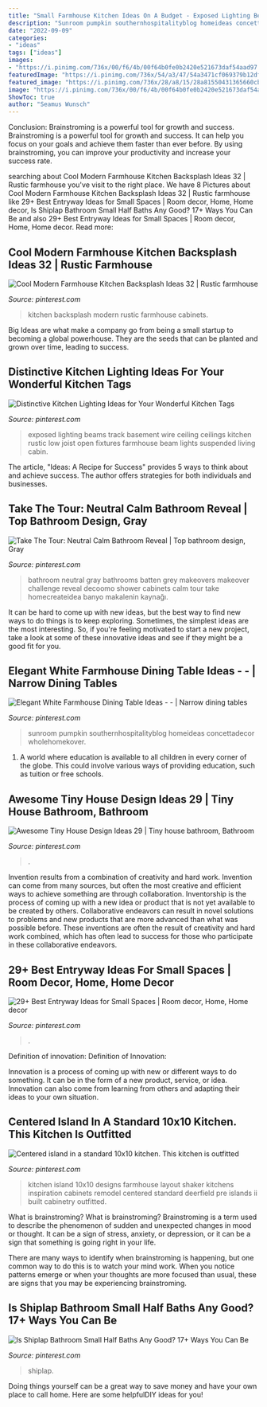 ```yaml
---
title: "Small Farmhouse Kitchen Ideas On A Budget - Exposed Lighting Beams Track Basement Wire Ceiling Ceilings Kitchen Rustic Low Joist Open Fixtures Farmhouse Beam Lights Suspended Living Cabin"
description: "Sunroom pumpkin southernhospitalityblog homeideas concettadecor wholehomekover"
date: "2022-09-09"
categories:
- "ideas"
tags: ["ideas"]
images:
- "https://i.pinimg.com/736x/00/f6/4b/00f64b0fe0b2420e521673daf54aad97.jpg"
featuredImage: "https://i.pinimg.com/736x/54/a3/47/54a3471cf069379b12dfa919ad14d53d.jpg"
featured_image: "https://i.pinimg.com/736x/28/a8/15/28a81550431365660cb7d419822c75ec--exposed-beam-ceilings-exposed-beams.jpg"
image: "https://i.pinimg.com/736x/00/f6/4b/00f64b0fe0b2420e521673daf54aad97.jpg"
ShowToc: true
author: "Seamus Wunsch"
---
```



Conclusion: Brainstroming is a powerful tool for growth and success.
Brainstroming is a powerful tool for growth and success. It can help you focus on your goals and achieve them faster than ever before. By using brainstroming, you can improve your productivity and increase your success rate.

	

		
searching about Cool Modern Farmhouse Kitchen Backsplash Ideas 32 | Rustic farmhouse you've visit to the right place. We have 8 Pictures about Cool Modern Farmhouse Kitchen Backsplash Ideas 32 | Rustic farmhouse like 29+ Best Entryway Ideas for Small Spaces | Room decor, Home, Home decor, Is Shiplap Bathroom Small Half Baths Any Good? 17+ Ways You Can Be and also 29+ Best Entryway Ideas for Small Spaces | Room decor, Home, Home decor. Read more:
		
    
## Cool Modern Farmhouse Kitchen Backsplash Ideas 32 | Rustic Farmhouse

<img loading=lazy src="https://i.pinimg.com/736x/00/f6/4b/00f64b0fe0b2420e521673daf54aad97.jpg" onerror="this.onerror=null;this.src='https://tse1.mm.bing.net/th?id=OIP.1IrLJgRsvQL-kkjhbYXluwHaLF&amp;pid=15.1';" alt="Cool Modern Farmhouse Kitchen Backsplash Ideas 32 | Rustic farmhouse">

_Source: pinterest.com_

>kitchen backsplash modern rustic farmhouse cabinets. 

	

Big Ideas are what make a company go from being a small startup to becoming a global powerhouse. They are the seeds that can be planted and grown over time, leading to success.

    
## Distinctive Kitchen Lighting Ideas For Your Wonderful Kitchen Tags

<img loading=lazy src="https://i.pinimg.com/736x/28/a8/15/28a81550431365660cb7d419822c75ec--exposed-beam-ceilings-exposed-beams.jpg" onerror="this.onerror=null;this.src='https://tse4.mm.bing.net/th?id=OIP.irI-3cnHY_KjOu89PiqW-gHaLD&amp;pid=15.1';" alt="Distinctive Kitchen Lighting Ideas for Your Wonderful Kitchen Tags">

_Source: pinterest.com_

>exposed lighting beams track basement wire ceiling ceilings kitchen rustic low joist open fixtures farmhouse beam lights suspended living cabin. 

	

The article, "Ideas: A Recipe for Success" provides 5 ways to think about and achieve success. The author offers strategies for both individuals and businesses.

    
## Take The Tour: Neutral Calm Bathroom Reveal | Top Bathroom Design, Gray

<img loading=lazy src="https://i.pinimg.com/736x/78/40/46/784046091dfbd029f990bc88bbdc283b--neutral-bathroom-gray-bathrooms.jpg" onerror="this.onerror=null;this.src='https://tse1.mm.bing.net/th?id=OIP.QGtGYzN5Al_698jedRGvJgHaJ3&amp;pid=15.1';" alt="Take The Tour: Neutral Calm Bathroom Reveal | Top bathroom design, Gray">

_Source: pinterest.com_

>bathroom neutral gray bathrooms batten grey makeovers makeover challenge reveal decoomo shower cabinets calm tour take homecreateidea banyo makalenin kaynağı. 

	

It can be hard to come up with new ideas, but the best way to find new ways to do things is to keep exploring. Sometimes, the simplest ideas are the most interesting. So, if you're feeling motivated to start a new project, take a look at some of these innovative ideas and see if they might be a good fit for you.

    
## Elegant White Farmhouse Dining Table Ideas - - | Narrow Dining Tables

<img loading=lazy src="https://i.pinimg.com/736x/f7/49/b8/f749b838aa330c2dffba251bb80cecb4.jpg" onerror="this.onerror=null;this.src='https://tse2.mm.bing.net/th?id=OIP.SCwMOtUMuYqF6uYK1qOrpAHaJ3&amp;pid=15.1';" alt="Elegant White Farmhouse Dining Table Ideas - - | Narrow dining tables">

_Source: pinterest.com_

>sunroom pumpkin southernhospitalityblog homeideas concettadecor wholehomekover. 

	

1. A world where education is available to all children in every corner of the globe. This could involve various ways of providing education, such as tuition or free schools. 

    
## Awesome Tiny House Design Ideas 29 | Tiny House Bathroom, Bathroom

<img loading=lazy src="https://i.pinimg.com/736x/04/55/63/045563a35e257e4754e6a9d38f0ec778.jpg" onerror="this.onerror=null;this.src='https://tse1.mm.bing.net/th?id=OIP.25VT1zcqJDysfAtMm2sw_wHaM5&amp;pid=15.1';" alt="Awesome Tiny House Design Ideas 29 | Tiny house bathroom, Bathroom">

_Source: pinterest.com_

>. 

	

Invention results from a combination of creativity and hard work.
Invention can come from many sources, but often the most creative and efficient ways to achieve something are through collaboration. Inventorship is the process of coming up with a new idea or product that is not yet available to be created by others. Collaborative endeavors can result in novel solutions to problems and new products that are more advanced than what was possible before. These inventions are often the result of creativity and hard work combined, which has often lead to success for those who participate in these collaborative endeavors.

    
## 29+ Best Entryway Ideas For Small Spaces | Room Decor, Home, Home Decor

<img loading=lazy src="https://i.pinimg.com/736x/54/a3/47/54a3471cf069379b12dfa919ad14d53d.jpg" onerror="this.onerror=null;this.src='https://tse3.mm.bing.net/th?id=OIP.CGPbGI0g3pEgetNz3Sk87wHaLG&amp;pid=15.1';" alt="29+ Best Entryway Ideas for Small Spaces | Room decor, Home, Home decor">

_Source: pinterest.com_

>. 

	

Definition of innovation:
Definition of Innovation: 

Innovation is a process of coming up with new or different ways to do something. It can be in the form of a new product, service, or idea. Innovation can also come from learning from others and adapting their ideas to your own situation.

    
## Centered Island In A Standard 10x10 Kitchen. This Kitchen Is Outfitted

<img loading=lazy src="https://i.pinimg.com/736x/32/d9/c4/32d9c4510f35c0d90a03db5711945163---x--kitchen-with-island-kitchen-islands.jpg" onerror="this.onerror=null;this.src='https://tse4.mm.bing.net/th?id=OIP.eAn6WO3EYBUtrcUZ0wE9dQHaJ4&amp;pid=15.1';" alt="Centered island in a standard 10x10 kitchen. This kitchen is outfitted">

_Source: pinterest.com_

>kitchen island 10x10 designs farmhouse layout shaker kitchens inspiration cabinets remodel centered standard deerfield pre islands ii built cabinetry outfitted. 

	

What is brainstroming?
What is brainstroming?
 Brainstroming is a term used to describe the phenomenon of sudden and unexpected changes in mood or thought. It can be a sign of stress, anxiety, or depression, or it can be a sign that something is going right in your life.

There are many ways to identify when brainstroming is happening, but one common way to do this is to watch your mind work. When you notice patterns emerge or when your thoughts are more focused than usual, these are signs that you may be experiencing brainstroming.

    
## Is Shiplap Bathroom Small Half Baths Any Good? 17+ Ways You Can Be

<img loading=lazy src="https://i.pinimg.com/736x/1f/0d/ae/1f0dae8a810f5b1d33e4ed228315c858.jpg" onerror="this.onerror=null;this.src='https://tse2.mm.bing.net/th?id=OIP.QKHHCXkrWAtSekzW8Ce2kwHaLR&amp;pid=15.1';" alt="Is Shiplap Bathroom Small Half Baths Any Good? 17+ Ways You Can Be">

_Source: pinterest.com_

>shiplap. 

	

Doing things yourself can be a great way to save money and have your own place to call home. Here are some helpfulDIY ideas for you!

